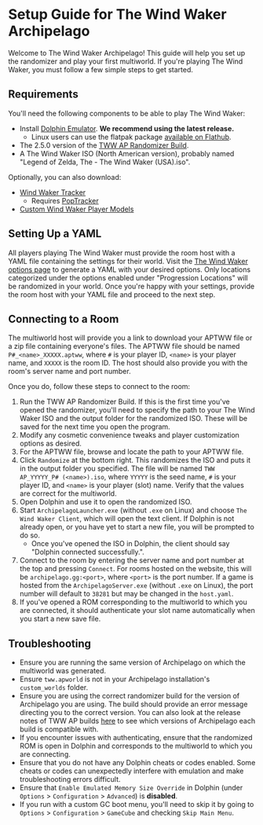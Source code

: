 # Setup Guide for The Wind Waker Archipelago

Welcome to The Wind Waker Archipelago! This guide will help you set up the randomizer and play your first multiworld.
If you're playing The Wind Waker, you must follow a few simple steps to get started.

## Requirements

You'll need the following components to be able to play The Wind Waker:
* Install [Dolphin Emulator](https://dolphin-emu.org/download/). **We recommend using the latest release.**
    * Linux users can use the flatpak package
    [available on Flathub](https://flathub.org/apps/org.DolphinEmu.dolphin-emu).
* The 2.5.0 version of the [TWW AP Randomizer Build](https://github.com/tanjo3/wwrando/releases/tag/ap_2.5.0).
* A The Wind Waker ISO (North American version), probably named "Legend of Zelda, The - The Wind Waker (USA).iso".

Optionally, you can also download:
* [Wind Waker Tracker](https://github.com/Mysteryem/ww-poptracker/releases/latest)
  * Requires [PopTracker](https://github.com/black-sliver/PopTracker/releases)
* [Custom Wind Waker Player Models](https://github.com/Sage-of-Mirrors/Custom-Wind-Waker-Player-Models)

## Setting Up a YAML

All players playing The Wind Waker must provide the room host with a YAML file containing the settings for their world.
Visit the [The Wind Waker options page](/games/The%20Wind%20Waker/player-options) to generate a YAML with your desired
options. Only locations categorized under the options enabled under "Progression Locations" will be randomized in your
world. Once you're happy with your settings, provide the room host with your YAML file and proceed to the next step.

## Connecting to a Room

The multiworld host will provide you a link to download your APTWW file or a zip file containing everyone's files. The
APTWW file should be named `P#_<name>_XXXXX.aptww`, where `#` is your player ID, `<name>` is your player name, and
`XXXXX` is the room ID. The host should also provide you with the room's server name and port number.

Once you do, follow these steps to connect to the room:
1. Run the TWW AP Randomizer Build. If this is the first time you've opened the randomizer, you'll need to specify the
path to your The Wind Waker ISO and the output folder for the randomized ISO. These will be saved for the next time you
open the program.
2. Modify any cosmetic convenience tweaks and player customization options as desired.
3. For the APTWW file, browse and locate the path to your APTWW file.
4. Click `Randomize` at the bottom right. This randomizes the ISO and puts it in the output folder you specified. The
file will be named `TWW AP_YYYYY_P# (<name>).iso`, where `YYYYY` is the seed name, `#` is your player ID, and `<name>`
is your player (slot) name. Verify that the values are correct for the multiworld.
5. Open Dolphin and use it to open the randomized ISO.
6. Start `ArchipelagoLauncher.exe` (without `.exe` on Linux) and choose `The Wind Waker Client`, which will open the
text client. If Dolphin is not already open, or you have yet to start a new file, you will be prompted to do so.
    * Once you've opened the ISO in Dolphin, the client should say "Dolphin connected successfully.".
7. Connect to the room by entering the server name and port number at the top and pressing `Connect`. For rooms hosted
on the website, this will be `archipelago.gg:<port>`, where `<port>` is the port number. If a game is hosted from the
`ArchipelagoServer.exe` (without `.exe` on Linux), the port number will default to `38281` but may be changed in the
`host.yaml`.
8. If you've opened a ROM corresponding to the multiworld to which you are connected, it should authenticate your slot
name automatically when you start a new save file.

## Troubleshooting

* Ensure you are running the same version of Archipelago on which the multiworld was generated.
* Ensure `tww.apworld` is not in your Archipelago installation's `custom_worlds` folder.
* Ensure you are using the correct randomizer build for the version of Archipelago you are using. The build should
  provide an error message directing you to the correct version. You can also look at the release notes of TWW AP builds
  [here](https://github.com/tanjo3/wwrando/releases) to see which versions of Archipelago each build is compatible with.
* If you encounter issues with authenticating, ensure that the randomized ROM is open in Dolphin and corresponds to the
  multiworld to which you are connecting.
* Ensure that you do not have any Dolphin cheats or codes enabled. Some cheats or codes can unexpectedly interfere with
  emulation and make troubleshooting errors difficult.
* Ensure that `Enable Emulated Memory Size Override` in Dolphin (under `Options` > `Configuration` > `Advanced`) is
  **disabled**.
* If you run with a custom GC boot menu, you'll need to skip it by going to `Options` > `Configuration` > `GameCube`
  and checking `Skip Main Menu`.
